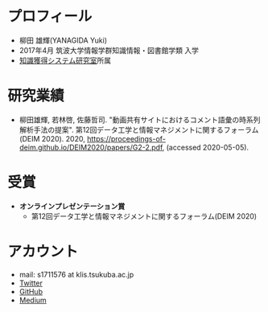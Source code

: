 # プロフィール
- 柳田 雄輝(YANAGIDA Yuki)
- 2017年4月 筑波大学情報学群知識情報・図書館学類 入学
- [知識獲得システム研究室](https://kasys.slis.tsukuba.ac.jp/)所属

# 研究業績
- 柳田雄輝, 若林啓, 佐藤哲司. "動画共有サイトにおけるコメント語彙の時系列解析手法の提案". 第12回データ工学と情報マネジメントに関するフォーラム(DEIM 2020). 2020, https://proceedings-of-deim.github.io/DEIM2020/papers/G2-2.pdf, (accessed 2020-05-05).

# 受賞
- **オンラインプレゼンテーション賞**
  - 第12回データ工学と情報マネジメントに関するフォーラム(DEIM 2020)

# アカウント
- mail: s1711576 at klis.tsukuba.ac.jp
- [Twitter](https://twitter.com/antimony_sulfur)
- [GitHub](https://github.com/ynagi2)
- [Medium](https://medium.com/@ynagi2)